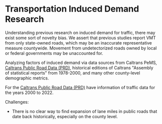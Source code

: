 # Transportation Induced Demand Research

Understanding previous research on induced demand for traffic, there may exist some sort of novelty bias. We assert that previous studies report VMT from only state-owned roads, which may be an inaccurate representative measure countywide. Movement from undetectorized roads owned by local or federal governments may be unaccounted for.

Analyzing factors of induced demand via data sources from Caltrans PeMS, [Caltrans Public Road Data (PRD)](https://dot.ca.gov/programs/research-innovation-system-information/highway-performance-monitoring-system), historical editions of Caltrans "Assembly of statistical reports" from 1978-2000, and many other county-level demographic metrics.

<!-- ![California State Highway Lane Miles versus Maintained Miles](miles.png) -->

For the [Caltrans Public Road Data (PRD)](https://dot.ca.gov/programs/research-innovation-system-information/highway-performance-monitoring-system) have information of traffic data for the years 2000 to 2022. 

Challenges:
- There is no clear way to find expansion of lane miles in public roads that date back historically, especially on the county level.
<!-- - Are lane miles the driver of the increase of VMT? During the economic surge between the 50s to the 90s, the population and average income increased alongside VMT.  -->
